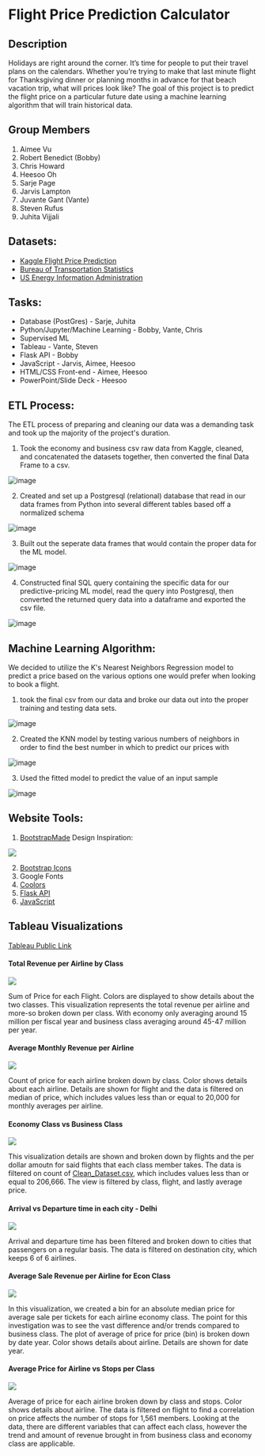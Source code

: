 # Flight Price Prediction Calculator
## Description
<p>Holidays are right around the corner. It’s time for people to put their travel plans on the calendars. Whether you’re trying to make that last minute flight for Thanksgiving dinner or planning months in advance for that beach vacation trip, what will prices look like? The goal of this project is to predict the flight price on a particular future date using a machine learning algorithm that will train historical data.</p>

## Group Members
1. Aimee Vu
2. Robert Benedict (Bobby)
3. Chris Howard
4. Heesoo Oh
5. Sarje Page
6. Jarvis Lampton
7. Juvante Gant (Vante)
8. Steven Rufus
9. Juhita Vijjali

## Datasets:
* <a href="https://www.kaggle.com/datasets/shubhambathwal/flight-price-prediction">Kaggle Flight Price Prediction</a>
* <a href="https://www.transtats.bts.gov/fuel.asp">Bureau of Transportation Statistics</a>
* <a href="https://www.eia.gov/dnav/pet/hist/eer_epjk_pf4_rgc_dpgD.htm">US Energy Information Administration</a>

## Tasks:
* Database (PostGres) - Sarje, Juhita
* Python/Jupyter/Machine Learning - Bobby, Vante, Chris
* Supervised ML
* Tableau - Vante, Steven
* Flask API - Bobby
* JavaScript - Jarvis, Aimee, Heesoo
* HTML/CSS Front-end - Aimee, Heesoo
* PowerPoint/Slide Deck - Heesoo

## ETL Process: 
The ETL process of preparing and cleaning our data was a demanding task and took up the majority of the project's duration.
  1. Took the economy and business csv raw data from Kaggle, cleaned, and concatenated the datasets together, then converted the final Data Frame to a csv.
  
  ![image](https://user-images.githubusercontent.com/91276925/204409471-e8017d12-aedd-48d0-b4fe-eb137a002d86.png)

  2. Created and set up a Postgresql (relational) database that read in our data frames from Python into several different tables based off a normalized schema
  
  ![image](https://user-images.githubusercontent.com/91276925/204409570-8f4d46f4-8075-4d2f-8d46-d0d4e968d619.png)

  3. Built out the seperate data frames that would contain the proper data for the ML model.
  
  ![image](https://user-images.githubusercontent.com/91276925/204409644-6f2aa6ec-c14b-4e30-bb9d-7009d3ee1917.png)
  
  4. Constructed final SQL query containing the specific data for our predictive-pricing ML model, read the query into Postgresql, then converted the returned query    data into a dataframe and exported the csv file.

![image](https://user-images.githubusercontent.com/91276925/204410142-f1c921cd-5a38-435b-9bf8-bcee151e8b41.png)


## Machine Learning Algorithm:
We decided to utilize the K's Nearest Neighbors Regression model to predict a price based on the various options one would prefer when looking to book a flight. 
  1. took the final csv from our data and broke our data out into the proper training and testing data sets. 
  
  ![image](https://user-images.githubusercontent.com/91276925/204410660-d730d7d3-4100-492f-b1f0-74aeb4b80203.png)
  
  2. Created the KNN model by testing various numbers of neighbors in order to find the best number in which to predict our prices with

  ![image](https://user-images.githubusercontent.com/91276925/204410867-3f829325-d8c0-4d86-95f8-e45428f1cf96.png)
 
  3. Used the fitted model to predict the value of an input sample
  
  ![image](https://user-images.githubusercontent.com/91276925/204410960-fc9a9869-c39b-4ead-9cd4-62041eb76bdf.png)

## Website Tools:
1. <a href="https://bootstrapmade.com/">BootstrapMade</a>
Design Inspiration:
<img src="assets/imgs/Inspiration.jpg">

2. <a href="https://icons.getbootstrap.com/">Bootstrap Icons</a>
3. Google Fonts
4. <a href="https://coolors.co/">Coolors</a>
5. <a href="app.py">Flask API</a>
6. <a href="assets/js">JavaScript</a>

## Tableau Visualizations
<a href="https://public.tableau.com/app/profile/gant1855/viz/FlightPredictions_16687315951740/FlightPredicitionAnaylsis3">Tableau Public Link</a>

<h4>Total Revenue per Airline by Class</h4>

<img src="Tab WB images/Viz 1.png">

<p>Sum of Price for each Flight. Colors are displayed to show details about the two classes. This visualization represents the total revenue per airline and more-so broken down per class. With economy only averaging around 15 million per fiscal year and business class averaging around 45-47 million per year.</p>

<h4>Average Monthly Revenue per Airline</h4>

<img src="Tab WB images/Viz 2.png">

<p>Count of price for each airline broken down by class. Color shows details about each airline. Details are shown for flight and the data is filtered on median of price, which includes values less than or equal to 20,000 for monthly averages per airline.</p>

<h4>Economy Class vs Business Class</h4>

<img src="Tab WB images/Viz 3.png">

<p>This visualization details are shown and broken down by flights and the per dollar amoutn for said flights that each class member takes. The data is filtered on count of <a href="Resources/Clean_Dataset.csv">Clean_Dataset.csv</a>, which includes values less than or equal to 206,666. The view is filtered by class, flight, and lastly average price.</p>

<h4>Arrival vs Departure time in each city - Delhi</h4>

<img src="Tab WB images/Viz 4.png">

<p>Arrival and departure time has been filtered and broken down to cities that passengers on a regular basis. The data is filtered on destination city, which keeps 6 of 6 airlines.</p>

<h4>Average Sale Revenue per Airline for Econ Class</h4>

<img src="Tab WB images/Viz 5.png">

<p>In this visualization, we created a bin for an absolute median price for average sale per tickets for each airline economy class. The point for this investigation was to see the vast difference and/or trends compared to business class. The plot of average of price for price (bin) is broken down by date year. Color shows details about airline. Details are shown for date year.</p>

<h4>Average Price for Airline vs Stops per Class</h4>

<img src="Tab WB images/Viz 6.png">

<p>Average of price for each airline broken down by class and stops. Color shows details about airline. The data is filtered on flight to find a correlation on price affects the number of stops for 1,561 members. Looking at the data, there are different variables that can affect each class, however the trend and amount of revenue brought in from business class and economy class are applicable.</p>